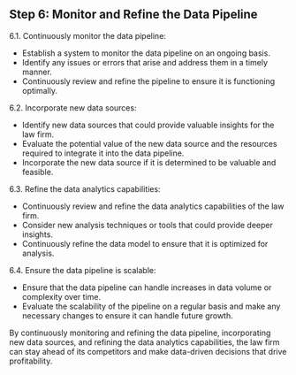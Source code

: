 ## Step 6: Monitor and Refine the Data Pipeline

6.1. Continuously monitor the data pipeline:
- Establish a system to monitor the data pipeline on an ongoing basis.
- Identify any issues or errors that arise and address them in a timely manner.
- Continuously review and refine the pipeline to ensure it is functioning optimally.

6.2. Incorporate new data sources:
- Identify new data sources that could provide valuable insights for the law firm.
- Evaluate the potential value of the new data source and the resources required to integrate it into the data pipeline.
- Incorporate the new data source if it is determined to be valuable and feasible.

6.3. Refine the data analytics capabilities:
- Continuously review and refine the data analytics capabilities of the law firm.
- Consider new analysis techniques or tools that could provide deeper insights.
- Continuously refine the data model to ensure that it is optimized for analysis.

6.4. Ensure the data pipeline is scalable:
- Ensure that the data pipeline can handle increases in data volume or complexity over time.
- Evaluate the scalability of the pipeline on a regular basis and make any necessary changes to ensure it can handle future growth.

By continuously monitoring and refining the data pipeline, incorporating new data sources, and refining the data analytics capabilities, the law firm can stay ahead of its competitors and make data-driven decisions that drive profitability.
